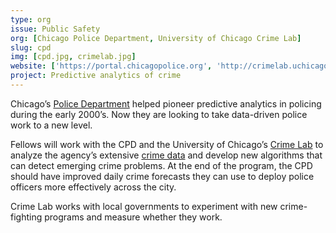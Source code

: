 ```yaml
---
type: org
issue: Public Safety
org: [Chicago Police Department, University of Chicago Crime Lab]
slug: cpd
img: [cpd.jpg, crimelab.jpg]
website: ['https://portal.chicagopolice.org', 'http://crimelab.uchicago.edu']
project: Predictive analytics of crime
---
```

Chicago’s [Police Department](https://portal.chicagopolice.org) helped pioneer predictive analytics in policing during the early 2000’s. Now they are looking to take data-driven police work to a new level. 

Fellows will work with the CPD and the University of Chicago’s [Crime Lab](http://crimelab.uchicago.edu) to analyze the agency’s extensive [crime data](https://data.cityofchicago.org/Public-Safety/Crimes-2001-to-present/ijzp-q8t2) and develop new algorithms that can detect emerging crime problems. At the end of the program, the CPD should have improved daily crime forecasts they can use to deploy police officers more effectively across the city. 

Crime Lab works with local governments to experiment with new crime-fighting programs and measure whether they work.